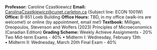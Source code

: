 **Professor:** Caroline Czastkiewicz
**Email:** CarolinaCzastkiewicz@cunet.carleton.ca (Subject line: ECON 1001W)
**Office:** B-851 Loeb Building
**Office Hours:** TBD, in my office (walk-ins are welcome!) or online (by appointment, email me!)
**Textbook:** 
	Milligan, Oreopoulos, Stevenson and Wolfers (2023) Principles of Microeconomics (Canadian Edition)
**Grading Scheme:**
	Weekly Achieve Assignments - 20%
	Two Mid-term Exams - 40%
		• Midterm I: Wednesday, February 13th  
		• Midterm II: Wednesday, March 20th
	Final Exam - 40%
	
